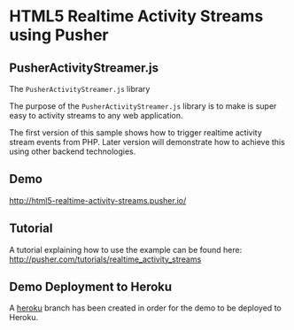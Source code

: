 # HTML5 Realtime Activity Streams using Pusher

## PusherActivityStreamer.js

The `PusherActivityStreamer.js` library 

The purpose of the `PusherActivityStreamer.js` library is to make is super easy to activity streams to any web application.

The first version of this sample shows how to trigger realtime activity stream events from PHP. Later version will demonstrate how to achieve this using other backend technologies.

## Demo

http://html5-realtime-activity-streams.pusher.io/

## Tutorial

A tutorial explaining how to use the example can be found here:
http://pusher.com/tutorials/realtime_activity_streams

## Demo Deployment to Heroku

A [heroku](https://github.com/pusher/html5-realtime-activity-streams/tree/heroku) branch has been created in order for the demo to be deployed to Heroku.

